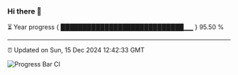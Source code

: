 ### Hi there 👋

⏳ Year progress { ████████████████████████████▁▁ } 95.50 %

---

⏰ Updated on Sun, 15 Dec 2024 12:42:33 GMT

![Progress Bar CI](https://github.com/ZhaoGui/ZhaoGui/workflows/Progress%20Bar%20CI/badge.svg)
